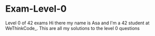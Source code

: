 # Exam-Level-0
Level 0 of 42 exams
Hi there my name is Asa and I'm a 42 student at WeThinkCode_.
This are all my solutions to the level 0 questions


